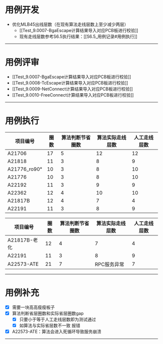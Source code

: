 
# 用例开发
- 优化MLB45出线层数（在现有算法走线层数上至少减少两层）
	- [[Test_9.0007-BgaEscape计算结果导入对应PCB板进行校验]]  
	- 现有走线层数参考S6.5执行结果：[[S6.5_用例记录#用例执行]]  

---

# 用例评审
- [[Test_9.0007-BgaEscape计算结果导入对应PCB板进行校验]]  
- [[Test_9.0008-TcEscape计算结果导入对应PCB板进行校验]] 
- [[Test_9.0009-NetConnect计算结果导入对应PCB板进行校验]] 
- [[Test_9.0010-FreeConnect计算结果导入对应PCB板进行校验]] 

---

# 用例执行
| 项目编号         | 圈数  | 算法判断节省圈数 | 算法实际走线层数 | 人工走线层数 |
| ------------ | --- | -------- | -------- | ------ |
| A21706       | 17  | 5        | 12       | 12     |
| A21818       | 11  | 3        | 8        | 9      |
| A21776_ro90° | 10  | 3        | 8        | 10     |
| A21776       | 10  | 3        | 8        | 10     |
| A22192       | 11  | 3        | 9        | 9      |
| A22362       | 12  | 4        | 10       | 10     |
| A21817B      | 12  | 4        | 7        | 4      |
| A22191       | 11  | 3        | 8        | 9      |

| 项目编号       | 圈数  | 算法判断节省圈数 | 算法实际走线层数 | 人工走线层数 |
| ---------- | --- | -------- | -------- | ------ |
| A21817B-老化 | 12  | 4        | 7        | 4      |
| A22191     | 11  | 3        | 8        | 9      |
| A22573-ATE | 21  | 7        | RPC服务异常  | 7      |

---

# 用例补充
- [x] 需要一块高高瘦瘦板子
- [x] 算法判断省层圈数和实际省层圈数gap
	- [x] 只要小于等于人工走线层数即为测试通过
	- [x] 如算法与实际省层数不一致 报错
- [x] A22573-ATE：算法会进入死循环导致服务崩溃
---